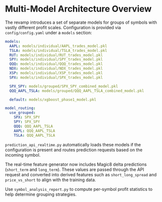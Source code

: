 # Multi-Model Architecture Overview

The revamp introduces a set of separate models for groups of symbols with vastly different profit scales. Configuration is provided via `config/config.yaml` under a `models` section:

```yaml
models:
  AAPL: models/individual/AAPL_trades_model.pkl
  TSLA: models/individual/TSLA_trades_model.pkl
  RUT: models/individual/RUT_trades_model.pkl
  SPY: models/individual/SPY_trades_model.pkl
  QQQ: models/individual/QQQ_trades_model.pkl
  NDX: models/individual/NDX_trades_model.pkl
  XSP: models/individual/XSP_trades_model.pkl
  SPX: models/individual/SPX_trades_model.pkl

  SPX_SPY: models/grouped/SPX_SPY_combined_model.pkl
  QQQ_AAPL_TSLA: models/grouped/QQQ_AAPL_TSLA_combined_model.pkl

  default: models/xgboost_phase1_model.pkl

model_routing:
  use_grouped:
    SPX: SPX_SPY
    SPY: SPX_SPY
    QQQ: QQQ_AAPL_TSLA
    AAPL: QQQ_AAPL_TSLA
    TSLA: QQQ_AAPL_TSLA
```

`prediction_api_realtime.py` automatically loads these models if the configuration is present and routes prediction requests based on the incoming symbol.

The real-time feature generator now includes Magic8 delta predictions (`short_term` and `long_term`). These values are passed through the API request and converted into derived features such as `short_long_spread` and `price_vs_short` to align with the training data.

Use `symbol_analysis_report.py` to compute per-symbol profit statistics to help determine grouping strategies.
